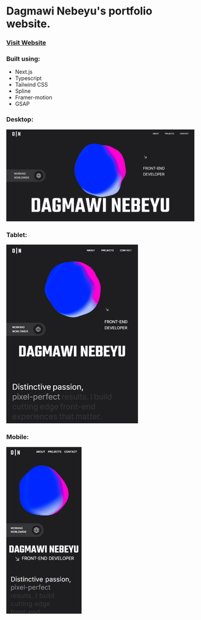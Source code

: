 # Dagmawi Nebeyu's portfolio website.

### <a href="https://dagmawinebeyu.com" target="_blank">Visit Website</a>

### Built using:
- Next.js
- Typescript
- Tailwind CSS
- Spline
- Framer-motion
- GSAP

### Desktop:
<img src="https://github.com/dagm1425/portfolio/blob/main/images/desktop.png" alt="Desktop" width="500">

### Tablet:
<img src="https://github.com/dagm1425/portfolio/blob/main/images/tablet.png" alt="Tablet" width="350">

### Mobile:
<img src="https://github.com/dagm1425/portfolio/blob/main/images/mobile.png" alt="Mobile" width="200">


